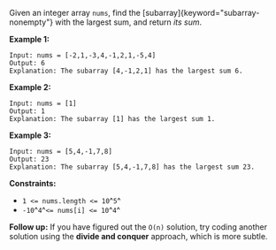 Given an integer array `nums`, find the
[subarray]{keyword="subarray-nonempty"} with the largest sum, and return
_its sum_.

**Example 1:**

    Input: nums = [-2,1,-3,4,-1,2,1,-5,4]
    Output: 6
    Explanation: The subarray [4,-1,2,1] has the largest sum 6.

**Example 2:**

    Input: nums = [1]
    Output: 1
    Explanation: The subarray [1] has the largest sum 1.

**Example 3:**

    Input: nums = [5,4,-1,7,8]
    Output: 23
    Explanation: The subarray [5,4,-1,7,8] has the largest sum 23.

**Constraints:**

- `1 <= nums.length <= 10`^`5`^
- `-10`^`4`^`<= nums[i] <= 10`^`4`^

**Follow up:** If you have figured out the `O(n)` solution, try coding
another solution using the **divide and conquer** approach, which is
more subtle.

